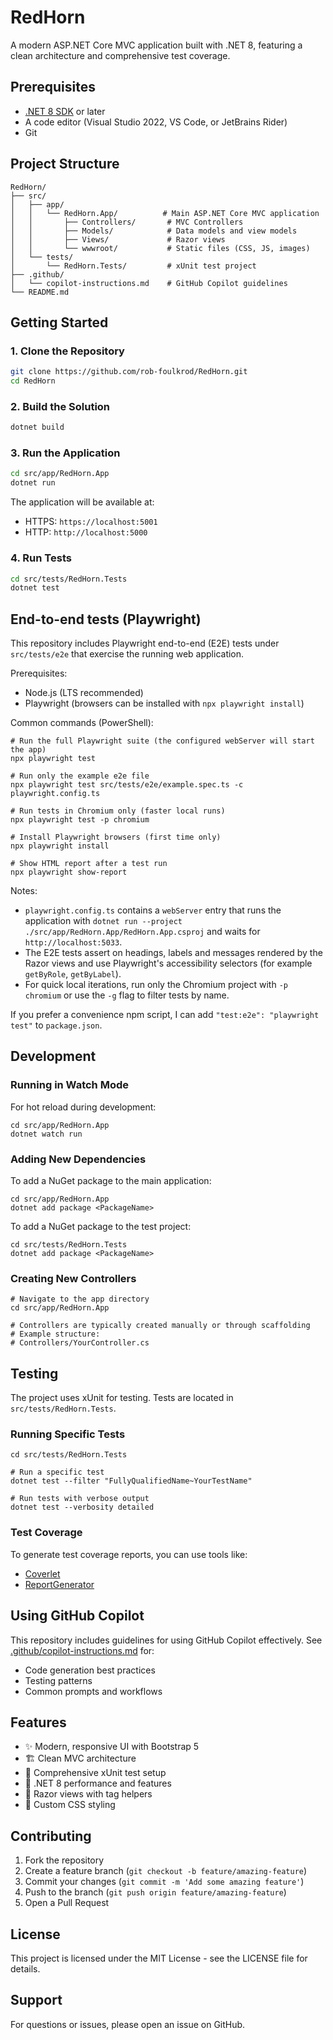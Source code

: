 # RedHorn

A modern ASP.NET Core MVC application built with .NET 8, featuring a clean architecture and comprehensive test coverage.

## Prerequisites

- [.NET 8 SDK](https://dotnet.microsoft.com/download/dotnet/8.0) or later
- A code editor (Visual Studio 2022, VS Code, or JetBrains Rider)
- Git

## Project Structure

```
RedHorn/
├── src/
│   ├── app/
│   │   └── RedHorn.App/          # Main ASP.NET Core MVC application
│   │       ├── Controllers/       # MVC Controllers
│   │       ├── Models/            # Data models and view models
│   │       ├── Views/             # Razor views
│   │       └── wwwroot/           # Static files (CSS, JS, images)
│   └── tests/
│       └── RedHorn.Tests/         # xUnit test project
├── .github/
│   └── copilot-instructions.md    # GitHub Copilot guidelines
└── README.md
```

## Getting Started

### 1. Clone the Repository

```bash
git clone https://github.com/rob-foulkrod/RedHorn.git
cd RedHorn
```

### 2. Build the Solution

```bash
dotnet build
```

### 3. Run the Application

```bash
cd src/app/RedHorn.App
dotnet run
```

The application will be available at:
- HTTPS: `https://localhost:5001`
- HTTP: `http://localhost:5000`

### 4. Run Tests

```bash
cd src/tests/RedHorn.Tests
dotnet test
```

## End-to-end tests (Playwright)

This repository includes Playwright end-to-end (E2E) tests under `src/tests/e2e` that exercise the running web application.

Prerequisites:
- Node.js (LTS recommended)
- Playwright (browsers can be installed with `npx playwright install`)

Common commands (PowerShell):

```pwsh
# Run the full Playwright suite (the configured webServer will start the app)
npx playwright test

# Run only the example e2e file
npx playwright test src/tests/e2e/example.spec.ts -c playwright.config.ts

# Run tests in Chromium only (faster local runs)
npx playwright test -p chromium

# Install Playwright browsers (first time only)
npx playwright install

# Show HTML report after a test run
npx playwright show-report
```

Notes:
- `playwright.config.ts` contains a `webServer` entry that runs the application with `dotnet run --project ./src/app/RedHorn.App/RedHorn.App.csproj` and waits for `http://localhost:5033`.
- The E2E tests assert on headings, labels and messages rendered by the Razor views and use Playwright's accessibility selectors (for example `getByRole`, `getByLabel`).
- For quick local iterations, run only the Chromium project with `-p chromium` or use the `-g` flag to filter tests by name.

If you prefer a convenience npm script, I can add `"test:e2e": "playwright test"` to `package.json`.

## Development

### Running in Watch Mode

For hot reload during development:

```
cd src/app/RedHorn.App
dotnet watch run
```

### Adding New Dependencies

To add a NuGet package to the main application:

```
cd src/app/RedHorn.App
dotnet add package <PackageName>
```

To add a NuGet package to the test project:

```
cd src/tests/RedHorn.Tests
dotnet add package <PackageName>
```

### Creating New Controllers

```
# Navigate to the app directory
cd src/app/RedHorn.App

# Controllers are typically created manually or through scaffolding
# Example structure:
# Controllers/YourController.cs
```

## Testing

The project uses xUnit for testing. Tests are located in `src/tests/RedHorn.Tests`.

### Running Specific Tests

```
cd src/tests/RedHorn.Tests

# Run a specific test
dotnet test --filter "FullyQualifiedName~YourTestName"

# Run tests with verbose output
dotnet test --verbosity detailed
```

### Test Coverage

To generate test coverage reports, you can use tools like:
- [Coverlet](https://github.com/coverlet-coverage/coverlet)
- [ReportGenerator](https://github.com/danielpalme/ReportGenerator)

## Using GitHub Copilot

This repository includes guidelines for using GitHub Copilot effectively. See [.github/copilot-instructions.md](.github/copilot-instructions.md) for:
- Code generation best practices
- Testing patterns
- Common prompts and workflows

## Features

- ✨ Modern, responsive UI with Bootstrap 5
- 🏗️ Clean MVC architecture
- 🧪 Comprehensive xUnit test setup
- 🚀 .NET 8 performance and features
- 📝 Razor views with tag helpers
- 🎨 Custom CSS styling

## Contributing

1. Fork the repository
2. Create a feature branch (`git checkout -b feature/amazing-feature`)
3. Commit your changes (`git commit -m 'Add some amazing feature'`)
4. Push to the branch (`git push origin feature/amazing-feature`)
5. Open a Pull Request

## License

This project is licensed under the MIT License - see the LICENSE file for details.

## Support

For questions or issues, please open an issue on GitHub.
